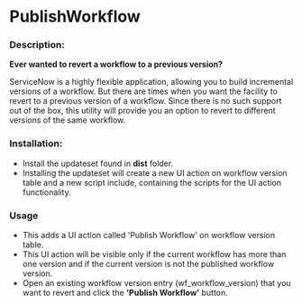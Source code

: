 # **PublishWorkflow**

### Description:
**Ever wanted to revert a workflow to a previous version?**

ServiceNow is a highly flexible application, allowing you to build incremental versions of a workflow. But there are times when you want the facility to revert to a previous version of a workflow. Since there is no such support out of the box, this utility will provide you an option to revert to different versions of the same workflow.

### Installation:
- Install the updateset found in **dist** folder.
- Installing the updateset will create a new UI action on workflow version table and a new script include, containing the scripts for the UI action functionality.

### Usage
- This adds a UI action called 'Publish Workflow' on workflow version table.
- This UI action will be visible only if the current workflow has more than one version and if the current version is not the published workflow version.
- Open an existing workflow version entry (wf_workflow_version) that you want to revert and click the **'Publish Workflow'** button. 
